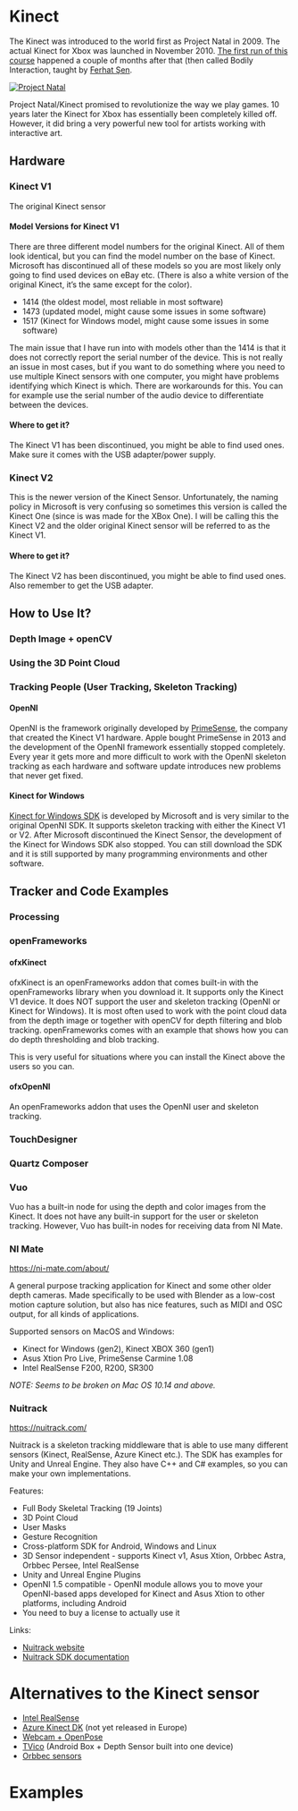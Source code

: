 # Kinect

The Kinect was introduced to the world first as Project Natal in 2009. The actual Kinect for Xbox was launched in November 2010. [The first run of this course](https://vimeo.com/user7156154) happened a couple of months after that (then called Bodily Interaction, taught by [Ferhat Şen](https://vimeo.com/ferhatsen).

[![Project Natal](http://img.youtube.com/vi/g_txF7iETX0/0.jpg)](http://www.youtube.com/watch?v=g_txF7iETX0 "Project Natal")

Project Natal/Kinect promised to revolutionize the way we play games. 10 years later the Kinect for Xbox has essentially been completely killed off. However, it did bring a very powerful new tool for artists working with interactive art.

## Hardware

### Kinect V1
The original Kinect sensor
#### Model Versions for Kinect V1
There are three different model numbers for the original Kinect. All of them look identical, but you can find the model number on the base of Kinect. Microsoft has discontinued all of these models so you are most likely only going to find used devices on eBay etc. (There is also a white version of the original Kinect, it’s the same except for the color).
* 1414 (the oldest model, most reliable in most software)
* 1473 (updated model, might cause some issues in some software)
* 1517 (Kinect for Windows model, might cause some issues in some software)

The main issue that I have run into with models other than the 1414 is that it does not correctly report the serial number of the device. This is not really an issue in most cases, but if you want to do something where you need to use multiple Kinect sensors with one computer, you might have problems identifying which Kinect is which. There are workarounds for this. You can for example use the serial number of the audio device to differentiate between the devices.

#### Where to get it?

The Kinect V1 has been discontinued, you might be able to find used ones. Make sure it comes with the USB adapter/power supply.

### Kinect V2
This is the newer version of the Kinect Sensor. Unfortunately, the naming policy in Microsoft is very confusing so sometimes this version is called the Kinect One (since is was made for the XBox One). I will be calling this the Kinect V2 and the older original Kinect sensor will be referred to as the Kinect V1.

#### Where to get it?

The Kinect V2 has been discontinued, you might be able to find used ones. Also remember to get the USB adapter.

## How to Use It?

### Depth Image + openCV

### Using the 3D Point Cloud

### Tracking People (User Tracking, Skeleton Tracking)

#### OpenNI

OpenNI is the framework originally developed by [PrimeSense](https://en.wikipedia.org/wiki/PrimeSense), the company that created the Kinect V1 hardware. Apple bought PrimeSense in 2013 and the development of the OpenNI framework essentially stopped completely. Every year it gets more and more difficult to work with the OpenNI skeleton tracking as each hardware and software update introduces new problems that never get fixed.

#### Kinect for Windows

[Kinect for Windows SDK](https://developer.microsoft.com/en-us/windows/kinect/) is developed by Microsoft and is very similar to the original OpenNI SDK. It supports skeleton tracking with either the Kinect V1 or V2. After Microsoft discontinued the Kinect Sensor, the development of the Kinect for Windows SDK also stopped. You can still download the SDK and it is still supported by many programming environments and other software.

## Tracker and Code Examples

### Processing

### openFrameworks

#### ofxKinect

ofxKinect is an openFrameworks addon that comes built-in with the openFrameworks library when you download it. It supports only the Kinect V1 device. It does NOT support the user and skeleton tracking (OpenNI or Kinect for Windows). It is most often used to work with the point cloud data from the depth image or together with openCV for depth filtering and blob tracking. openFrameworks comes with an example that shows how you can do depth thresholding and blob tracking.

This is very useful for situations where you can install the Kinect above the users so you can.

#### ofxOpenNI

An openFrameworks addon that uses the OpenNI user and skeleton tracking.

### TouchDesigner

### Quartz Composer

### Vuo

Vuo has a built-in node for using the depth and color images from the Kinect. It does not have any built-in support for the user or skeleton tracking. However, Vuo has built-in nodes for receiving data from NI Mate.

### NI Mate
https://ni-mate.com/about/

A general purpose tracking application for Kinect and some other older depth cameras. Made specifically to be used with Blender as a low-cost motion capture solution, but also has nice features, such as MIDI and OSC output, for all kinds of applications.

Supported sensors on MacOS and Windows:

* Kinect for Windows (gen2), Kinect XBOX 360 (gen1)
* Asus Xtion Pro Live, PrimeSense Carmine 1.08
* Intel RealSense F200, R200, SR300

*NOTE: Seems to be broken on Mac OS 10.14 and above.*

### Nuitrack
https://nuitrack.com/

Nuitrack is a skeleton tracking middleware that is able to use many different sensors (Kinect, RealSense, Azure Kinect etc.). The SDK has examples for Unity and Unreal Engine. They also have C++ and C# examples, so you can make your own implementations.

Features:

* Full Body Skeletal Tracking (19 Joints)
* 3D Point Cloud
* User Masks
* Gesture Recognition
* Cross-platform SDK for Android, Windows and Linux
* 3D Sensor independent - supports Kinect v1, Asus Xtion, Orbbec Astra, Orbbec Persee, Intel RealSense
* Unity and Unreal Engine Plugins
* OpenNI 1.5 compatible - OpenNI module allows you to move your OpenNI-based apps developed for Kinect and Asus Xtion to other platforms, including Android
* You need to buy a license to actually use it

Links:

* [Nuitrack website](https://nuitrack.com/)
* [Nuitrack SDK documentation](http://download.3divi.com/Nuitrack/doc/)

# Alternatives to the Kinect sensor

* [Intel RealSense](https://github.com/Mnstri/Embodied-Interaction/tree/master/code/intel-realsense)
* [Azure Kinect DK](https://azure.microsoft.com/en-in/services/kinect-dk/) (not yet released in Europe)
* [Webcam + OpenPose](https://github.com/Mnstri/Embodied-Interaction/tree/master/code/posenet)
* [TVico](https://tvico.io/) (Android Box + Depth Sensor built into one device)
* [Orbbec sensors](https://orbbec3d.com/)

# Examples
